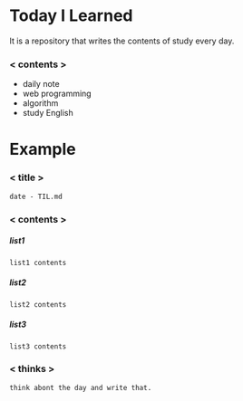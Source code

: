 # Today I Learned
It is a repository that writes the contents of study every day.

### < contents >
* daily note
* web programming
* algorithm
* study English

# Example

### < title >
	date - TIL.md
### < contents >
##### list1
	list1 contents
##### list2
	list2 contents
##### list3
	list3 contents
### < thinks >
	think abont the day and write that.
